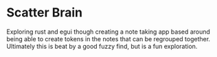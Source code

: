 # Scatter Brain

Exploring rust and egui though creating a note taking app based around being able to create tokens in the notes that can be regrouped together. Ultimately this is beat by a good fuzzy find, but is a fun exploration.